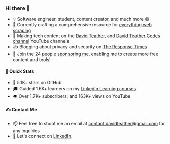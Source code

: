 ### Hi there 👋
- 💡 Software engineer, student, content creator, and much more 😄
- 🔭 Currently crafting a comprehensive resource for [everything web scraping](https://github.com/davidteather/everything-web-scraping)
- 🎥 Making tech content on the [David Teather](https://www.youtube.com/c/davidteather?sub_confirmation=1), and [David Teather Codes channel](https://www.youtube.com/c/DavidTeatherCodes?sub_confirmation=1) YouTube channels
- ✍️ Blogging about privacy and security on [The Response Times](https://theresponsetimes.com)
- 💖 Join the 24 people [sponsoring me](https://github.com/sponsors/davidteather), enabling me to create more free content and tools!

#### 🚀 Quick Stats
- 🌟 5.1K+ stars on GitHub
- 🎓 Guided 1.6K+ learners on my [LinkedIn Learning courses](https://www.linkedin.com/learning/instructors/david-teather)
- 👁️ Over 1.7K+ subscribers, and 163K+ views on YouTube

#### ✍️ Contact Me
- 📫 Feel free to shoot me an email at [contact.davidteather@gmail.com](mailto:contact.davidteather@gmail.com) for any inquiries
- 🐧 Let's connect on [LinkedIn](https://www.linkedin.com/in/davidteather/).